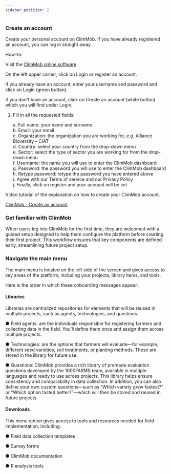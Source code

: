```yaml
---
sidebar_position: 2
---
```


### Create an account

Create your personal account on ClimMob. If you have already registered an account, you can log in straight away.

How-to:

Visit the [ClimMob online software](https://1000farms.climmob.net/).

On the left upper corner, click on Login or register an account.

If you already have an account, enter your username and password and click on Login (green button).

If you don't have an account, click on Create an account (white button) which you will find under Login.

1. Fill in all the requested fields:

   a. Full name: your name and surname  
   b. Email: your email  
   c. Organization: the organization you are working for, e.g. Alliance Bioversity – CIAT  
   d. Country: select your country from the drop-down menu  
   e. Sector: select the type of sector you are working for from the drop-down menu  
   f. Username: the name you will use to enter the ClimMob dashboard  
   g. Password: the password you will use to enter the ClimMob dashboard  
   h. Retype password: retype the password you have entered above  
   i. Agree with our Terms of service and our Privacy Policy  
   j. Finally, click on register and your account will be set

Video tutorial of the explanation on how to create your ClimMob account.

[ClimMob - Create an account](https://youtu.be/YgE-I37xMzg?si=bMOnvu_xdHfFx3jD)

### Get familiar with ClimMob 

When users log into ClimMob for the first time, they are welcomed with a guided setup designed to help them configure the platform before creating their first project. This workflow ensures that key components are defined early, streamlining future project setup.

### Navigate the main menu

The main menu is located on the left side of the screen and gives access to key areas of the platform, including your projects, library items, and tools.

Here is the order in which these onboarding messages appear:

#### Libraries

Libraries are centralized repositories for elements that will be reused in multiple projects, such as agents, technologies, and questions.

●	Field agents: are the individuals responsible for registering farmers and collecting data in the field. You’ll define them once and assign them across multiple projects.

●	Technologies: are the options that farmers will evaluate—for example, different seed varieties, soil treatments, or planting methods. These are stored in the library for future use.

●	Questions: ClimMob provides a rich library of premade evaluation questions developed by the 1000FARMS team, available in multiple languages and ready to use across projects. This library helps ensure consistency and comparability in data collection. In addition, you can also define your own custom questions—such as “Which variety grew fastest?” or “Which option tasted better?”—which will then be stored and reused in future projects.

#### Downloads 

This menu option gives access to tools and resources needed for field implementation, including:

●	Field data collection templates

●	Survey forms

●	ClimMob documentation

●	R analysis tools
	

